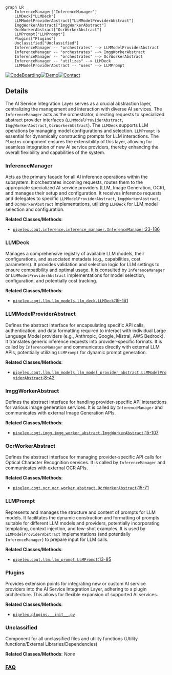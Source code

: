 ```mermaid
graph LR
    InferenceManager["InferenceManager"]
    LLMDeck["LLMDeck"]
    LLMModelProviderAbstract["LLMModelProviderAbstract"]
    ImggWorkerAbstract["ImggWorkerAbstract"]
    OcrWorkerAbstract["OcrWorkerAbstract"]
    LLMPrompt["LLMPrompt"]
    Plugins["Plugins"]
    Unclassified["Unclassified"]
    InferenceManager -- "orchestrates" --> LLMModelProviderAbstract
    InferenceManager -- "orchestrates" --> ImggWorkerAbstract
    InferenceManager -- "orchestrates" --> OcrWorkerAbstract
    InferenceManager -- "utilizes" --> LLMDeck
    LLMModelProviderAbstract -- "uses" --> LLMPrompt
```

[![CodeBoarding](https://img.shields.io/badge/Generated%20by-CodeBoarding-9cf?style=flat-square)](https://github.com/CodeBoarding/CodeBoarding)[![Demo](https://img.shields.io/badge/Try%20our-Demo-blue?style=flat-square)](https://www.codeboarding.org/diagrams)[![Contact](https://img.shields.io/badge/Contact%20us%20-%20contact@codeboarding.org-lightgrey?style=flat-square)](mailto:contact@codeboarding.org)

## Details

The AI Service Integration Layer serves as a crucial abstraction layer, centralizing the management and interaction with diverse AI services. The `InferenceManager` acts as the orchestrator, directing requests to specialized abstract provider interfaces (`LLMModelProviderAbstract`, `ImggWorkerAbstract`, `OcrWorkerAbstract`). The `LLMDeck` supports LLM operations by managing model configurations and selection. `LLMPrompt` is essential for dynamically constructing prompts for LLM interactions. The `Plugins` component ensures the extensibility of this layer, allowing for seamless integration of new AI service providers, thereby enhancing the overall flexibility and capabilities of the system.

### InferenceManager
Acts as the primary facade for all AI inference operations within the subsystem. It orchestrates incoming requests, routes them to the appropriate specialized AI service providers (LLM, Image Generation, OCR), and manages their setup and configuration. It receives inference requests and delegates to specific `LLMModelProviderAbstract`, `ImggWorkerAbstract`, and `OcrWorkerAbstract` implementations, utilizing `LLMDeck` for LLM model selection and configuration.


**Related Classes/Methods**:

- <a href="https://github.com/Pipelex/pipelex/blob/main/pipelex/cogt/inference/inference_manager.py#L23-L186" target="_blank" rel="noopener noreferrer">`pipelex.cogt.inference.inference_manager.InferenceManager`:23-186</a>


### LLMDeck
Manages a comprehensive registry of available LLM models, their configurations, and associated metadata (e.g., capabilities, cost parameters). It provides validation and selection logic for LLM settings to ensure compatibility and optimal usage. It is consulted by `InferenceManager` or `LLMModelProviderAbstract` implementations for model selection, configuration, and potentially cost tracking.


**Related Classes/Methods**:

- <a href="https://github.com/Pipelex/pipelex/blob/main/pipelex/cogt/llm/llm_models/llm_deck.py#L19-L161" target="_blank" rel="noopener noreferrer">`pipelex.cogt.llm.llm_models.llm_deck.LLMDeck`:19-161</a>


### LLMModelProviderAbstract
Defines the abstract interface for encapsulating specific API calls, authentication, and data formatting required to interact with individual Large Language Model providers (e.g., Anthropic, Google, Mistral, AWS Bedrock). It translates generic inference requests into provider-specific formats. It is called by `InferenceManager` and communicates directly with external LLM APIs, potentially utilizing `LLMPrompt` for dynamic prompt generation.


**Related Classes/Methods**:

- <a href="https://github.com/Pipelex/pipelex/blob/main/pipelex/cogt/llm/llm_models/llm_model_provider_abstract.py#L8-L42" target="_blank" rel="noopener noreferrer">`pipelex.cogt.llm.llm_models.llm_model_provider_abstract.LLMModelProviderAbstract`:8-42</a>


### ImggWorkerAbstract
Defines the abstract interface for handling provider-specific API interactions for various image generation services. It is called by `InferenceManager` and communicates with external Image Generation APIs.


**Related Classes/Methods**:

- <a href="https://github.com/Pipelex/pipelex/blob/main/pipelex/cogt/imgg/imgg_worker_abstract.py#L15-L107" target="_blank" rel="noopener noreferrer">`pipelex.cogt.imgg.imgg_worker_abstract.ImggWorkerAbstract`:15-107</a>


### OcrWorkerAbstract
Defines the abstract interface for managing provider-specific API calls for Optical Character Recognition services. It is called by `InferenceManager` and communicates with external OCR APIs.


**Related Classes/Methods**:

- <a href="https://github.com/Pipelex/pipelex/blob/main/pipelex/cogt/ocr/ocr_worker_abstract.py#L15-L71" target="_blank" rel="noopener noreferrer">`pipelex.cogt.ocr.ocr_worker_abstract.OcrWorkerAbstract`:15-71</a>


### LLMPrompt
Represents and manages the structure and content of prompts for LLM models. It facilitates the dynamic construction and formatting of prompts suitable for different LLM models and providers, potentially incorporating templating, context injection, and few-shot examples. It is used by `LLMModelProviderAbstract` implementations (and potentially `InferenceManager`) to prepare input for LLM calls.


**Related Classes/Methods**:

- <a href="https://github.com/Pipelex/pipelex/blob/main/pipelex/cogt/llm/llm_prompt.py#L13-L85" target="_blank" rel="noopener noreferrer">`pipelex.cogt.llm.llm_prompt.LLMPrompt`:13-85</a>


### Plugins
Provides extension points for integrating new or custom AI service providers into the AI Service Integration Layer, adhering to a plugin architecture. This allows for flexible expansion of supported AI services.


**Related Classes/Methods**:

- <a href="https://github.com/Pipelex/pipelex/blob/main/pipelex/plugins/__init__.py" target="_blank" rel="noopener noreferrer">`pipelex.plugins.__init__.py`</a>


### Unclassified
Component for all unclassified files and utility functions (Utility functions/External Libraries/Dependencies)


**Related Classes/Methods**: _None_



### [FAQ](https://github.com/CodeBoarding/GeneratedOnBoardings/tree/main?tab=readme-ov-file#faq)
